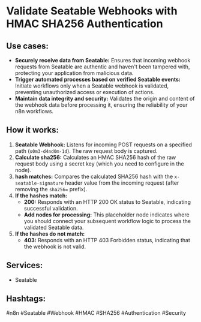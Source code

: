 # Validate Seatable Webhooks with HMAC SHA256 Authentication

## Use cases:

- **Securely receive data from Seatable:**  Ensures that incoming webhook requests from Seatable are authentic and haven't been tampered with, protecting your application from malicious data.
- **Trigger automated processes based on verified Seatable events:**  Initiate workflows only when a Seatable webhook is validated, preventing unauthorized access or execution of actions.
- **Maintain data integrity and security:**  Validates the origin and content of the webhook data before processing it, ensuring the reliability of your n8n workflows.

## How it works:

1.  **Seatable Webhook:** Listens for incoming POST requests on a specified path (`s0m3-d4nd0m-1d`).  The raw request body is captured.
2.  **Calculate sha256:** Calculates an HMAC SHA256 hash of the raw request body using a secret key (which you need to configure in the node).
3.  **hash matches:**  Compares the calculated SHA256 hash with the `x-seatable-signature` header value from the incoming request (after removing the `sha256=` prefix).
4.  **If the hashes match:**
    *   **200:** Responds with an HTTP 200 OK status to Seatable, indicating successful validation.
    *   **Add nodes for processing:**  This placeholder node indicates where you should connect your subsequent workflow logic to process the validated Seatable data.
5.  **If the hashes do not match:**
    *   **403:** Responds with an HTTP 403 Forbidden status, indicating that the webhook is not valid.

## Services:

-   Seatable

## Hashtags:

#n8n #Seatable #Webhook #HMAC #SHA256 #Authentication #Security
